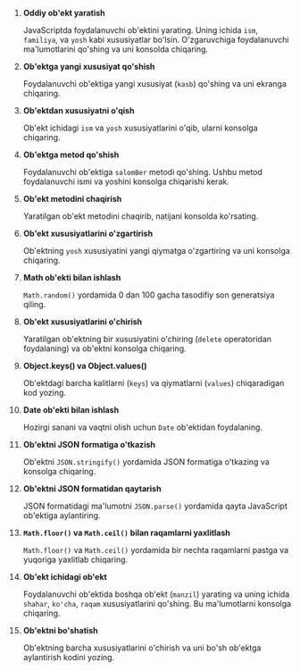 1. **Oddiy ob'ekt yaratish**
    
    JavaScriptda foydalanuvchi ob'ektini yarating. Uning ichida `ism`, `familiya`, va `yosh` kabi xususiyatlar bo'lsin. O'zgaruvchiga foydalanuvchi ma'lumotlarini qo'shing va uni konsolda chiqaring.
    
2. **Ob'ektga yangi xususiyat qo'shish**
    
    Foydalanuvchi ob'ektiga yangi xususiyat (`kasb`) qo'shing va uni ekranga chiqaring.
    
3. **Ob'ektdan xususiyatni o'qish**
    
    Ob'ekt ichidagi `ism` va `yosh` xususiyatlarini o'qib, ularni konsolga chiqaring.
    
4. **Ob'ektga metod qo'shish**
    
    Foydalanuvchi ob'ektiga `salomBer` metodi qo'shing. Ushbu metod foydalanuvchi ismi va yoshini konsolga chiqarishi kerak.
    
5. **Ob'ekt metodini chaqirish**
    
    Yaratilgan ob'ekt metodini chaqirib, natijani konsolda ko'rsating.
    
6. **Ob'ekt xususiyatlarini o'zgartirish**
    
    Ob'ektning `yosh` xususiyatini yangi qiymatga o'zgartiring va uni konsolga chiqaring.
    
7. **Math ob'ekti bilan ishlash**
    
    `Math.random()` yordamida 0 dan 100 gacha tasodifiy son generatsiya qiling.
    
8. **Ob'ekt xususiyatlarini o'chirish**
    
    Yaratilgan ob'ektning bir xususiyatini o'chiring (`delete` operatoridan foydalaning) va ob'ektni konsolga chiqaring.
    
9. **Object.keys() va Object.values()**
    
    Ob'ektdagi barcha kalitlarni (`keys`) va qiymatlarni (`values`) chiqaradigan kod yozing.
    
10. **Date ob'ekti bilan ishlash**
    
    Hozirgi sanani va vaqtni olish uchun `Date` ob'ektidan foydalaning.
    
11. **Ob'ektni JSON formatiga o'tkazish**
    
    Ob'ektni `JSON.stringify()` yordamida JSON formatiga o'tkazing va konsolga chiqaring.
    
12. **Ob'ektni JSON formatidan qaytarish**
    
    JSON formatidagi ma'lumotni `JSON.parse()` yordamida qayta JavaScript ob'ektiga aylantiring.
    
13. **`Math.floor()` va `Math.ceil()` bilan raqamlarni yaxlitlash**
    
    `Math.floor()` va `Math.ceil()` yordamida bir nechta raqamlarni pastga va yuqoriga yaxlitlab chiqaring.
    
14. **Ob'ekt ichidagi ob'ekt**
    
    Foydalanuvchi ob'ektida boshqa ob'ekt (`manzil`) yarating va uning ichida `shahar`, `ko'cha`, `raqam` xususiyatlarini qo'shing. Bu ma'lumotlarni konsolga chiqaring.
    
15. **Ob'ektni bo'shatish**
    
    Ob'ektning barcha xususiyatlarini o'chirish va uni bo'sh ob'ektga aylantirish kodini yozing.